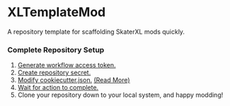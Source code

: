 # XLTemplateMod
A repository template for scaffolding SkaterXL mods quickly.

### Complete Repository Setup
1. [Generate workflow access token.](https://github.com/MCBTay/XLTemplateMod/wiki/Generate-Workflow-Access-Token)
1. [Create repository secret.](https://github.com/MCBTay/XLTemplateMod/wiki/Create-Repository-Secret)
1. [Modify cookiecutter.json.](../../edit/main/cookiecutter.json) [(Read More)](https://github.com/MCBTay/XLTemplateMod/wiki/Modifying-cookiecutter.json)
1. [Wait for action to complete.]()
1. Clone your repository down to your local system, and happy modding!
